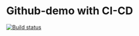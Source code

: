 # Github-demo with CI-CD

[![Build status](https://build.appcenter.ms/v0.1/apps/1d64f092-5697-4e27-a8c9-f7f4a97f15dc/branches/test/badge)](https://appcenter.ms)
